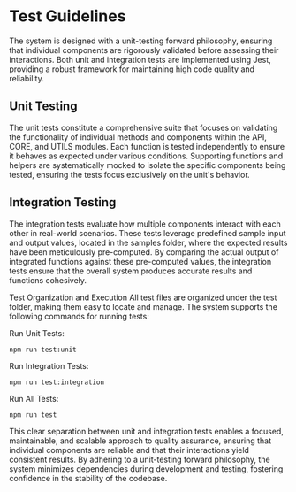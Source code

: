 # Test Guidelines
The system is designed with a unit-testing forward philosophy, ensuring that individual components are rigorously validated before assessing their interactions. Both unit and integration tests are implemented using Jest, providing a robust framework for maintaining high code quality and reliability.

## Unit Testing
The unit tests constitute a comprehensive suite that focuses on validating the functionality of individual methods and components within the API, CORE, and UTILS modules. Each function is tested independently to ensure it behaves as expected under various conditions. Supporting functions and helpers are systematically mocked to isolate the specific components being tested, ensuring the tests focus exclusively on the unit's behavior.

## Integration Testing
The integration tests evaluate how multiple components interact with each other in real-world scenarios. These tests leverage predefined sample input and output values, located in the samples folder, where the expected results have been meticulously pre-computed. By comparing the actual output of integrated functions against these pre-computed values, the integration tests ensure that the overall system produces accurate results and functions cohesively.

Test Organization and Execution
All test files are organized under the test folder, making them easy to locate and manage. The system supports the following commands for running tests:

Run Unit Tests:
```
npm run test:unit
```

Run Integration Tests:
```
npm run test:integration
```
Run All Tests:
```
npm run test
```

This clear separation between unit and integration tests enables a focused, maintainable, and scalable approach to quality assurance, ensuring that individual components are reliable and that their interactions yield consistent results. By adhering to a unit-testing forward philosophy, the system minimizes dependencies during development and testing, fostering confidence in the stability of the codebase.